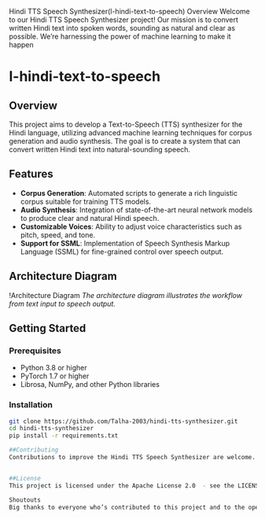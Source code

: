 

Hindi TTS Speech Synthesizer(l-hindi-text-to-speech)
Overview
Welcome to our Hindi TTS Speech Synthesizer project! Our mission is to convert written Hindi text into spoken words, sounding as natural and clear as possible. We’re harnessing the power of machine learning to make it happen


# l-hindi-text-to-speech


## Overview
This project aims to develop a Text-to-Speech (TTS) synthesizer for the Hindi language, utilizing advanced machine learning techniques for corpus generation and audio synthesis. The goal is to create a system that can convert written Hindi text into natural-sounding speech.

## Features
- **Corpus Generation**: Automated scripts to generate a rich linguistic corpus suitable for training TTS models.
- **Audio Synthesis**: Integration of state-of-the-art neural network models to produce clear and natural Hindi speech.
- **Customizable Voices**: Ability to adjust voice characteristics such as pitch, speed, and tone.
- **Support for SSML**: Implementation of Speech Synthesis Markup Language (SSML) for fine-grained control over speech output.

## Architecture Diagram
!Architecture Diagram
*The architecture diagram illustrates the workflow from text input to speech output.*

## Getting Started
### Prerequisites
- Python 3.8 or higher
- PyTorch 1.7 or higher
- Librosa, NumPy, and other Python libraries

### Installation
```bash
git clone https://github.com/Talha-2003/hindi-tts-synthesizer.git
cd hindi-tts-synthesizer
pip install -r requirements.txt

##Contributing
Contributions to improve the Hindi TTS Speech Synthesizer are welcome. Please read CONTRIBUTING.md for details on our code of conduct, and the process for submitting pull requests


##License
This project is licensed under the Apache License 2.0  - see the LICENSE.md file for details.

Shoutouts
Big thanks to everyone who’s contributed to this project and to the open-source tools we use. 
